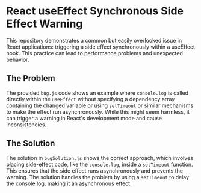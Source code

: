 # React useEffect Synchronous Side Effect Warning

This repository demonstrates a common but easily overlooked issue in React applications: triggering a side effect synchronously within a useEffect hook.  This practice can lead to performance problems and unexpected behavior.

## The Problem

The provided `bug.js` code shows an example where `console.log` is called directly within the `useEffect` without specifying a dependency array containing the changed variable or using `setTimeout` or similar mechanisms to make the effect run asynchronously. While this might seem harmless, it can trigger a warning in React's development mode and cause inconsistencies.

## The Solution

The solution in `bugSolution.js` shows the correct approach, which involves placing side-effect code, like the `console.log`, inside a `setTimeout` function.   This ensures that the side effect runs asynchronously and prevents the warning. The solution handles the problem by using a `setTimeout` to delay the console log, making it an asynchronous effect.